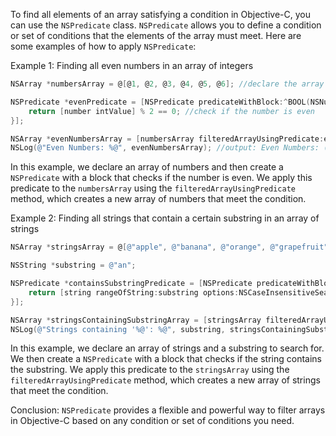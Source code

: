 To find all elements of an array satisfying a condition in Objective-C, you can use the `NSPredicate` class. `NSPredicate` allows you to define a condition or set of conditions that the elements of the array must meet. Here are some examples of how to apply `NSPredicate`:

Example 1: Finding all even numbers in an array of integers

```objective-c
NSArray *numbersArray = @[@1, @2, @3, @4, @5, @6]; //declare the array

NSPredicate *evenPredicate = [NSPredicate predicateWithBlock:^BOOL(NSNumber *number, NSDictionary *bindings) {
    return [number intValue] % 2 == 0; //check if the number is even
}];

NSArray *evenNumbersArray = [numbersArray filteredArrayUsingPredicate:evenPredicate];
NSLog(@"Even Numbers: %@", evenNumbersArray); //output: Even Numbers: (2, 4, 6)
```

In this example, we declare an array of numbers and then create a `NSPredicate` with a block that checks if the number is even. We apply this predicate to the `numbersArray` using the `filteredArrayUsingPredicate` method, which creates a new array of numbers that meet the condition.

Example 2: Finding all strings that contain a certain substring in an array of strings

```objective-c
NSArray *stringsArray = @[@"apple", @"banana", @"orange", @"grapefruit", @"strawberry"]; //declare the array

NSString *substring = @"an";

NSPredicate *containsSubstringPredicate = [NSPredicate predicateWithBlock:^BOOL(NSString *string, NSDictionary *bindings) {
    return [string rangeOfString:substring options:NSCaseInsensitiveSearch].location != NSNotFound; //check if the string contains the substring
}];

NSArray *stringsContainingSubstringArray = [stringsArray filteredArrayUsingPredicate:containsSubstringPredicate];
NSLog(@"Strings containing '%@': %@", substring, stringsContainingSubstringArray); //output: Strings containing 'an': (banana, orange, grapefruit)
```

In this example, we declare an array of strings and a substring to search for. We then create a `NSPredicate` with a block that checks if the string contains the substring. We apply this predicate to the `stringsArray` using the `filteredArrayUsingPredicate` method, which creates a new array of strings that meet the condition.

Conclusion: `NSPredicate` provides a flexible and powerful way to filter arrays in Objective-C based on any condition or set of conditions you need.